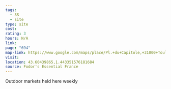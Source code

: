 ```yaml
---
tags:
  - 3S
  - site
type: site
cost: 
rating: 3
hours: N/A
link: 
page: "694"
map-link: https://www.google.com/maps/place/Pl.+du+Capitole,+31000+Toulouse,+France/@43.6043661,1.4431467,19.25z/data=!4m6!3m5!1s0x12aebb62003e7a15:0x2af727df0af9bf38!8m2!3d43.6044292!4d1.4438121!16s%2Fg%2F1v4lz8b3?entry=ttu&g_ep=EgoyMDI0MTAwOS4wIKXMDSoASAFQAw%3D%3D
visit: 
location: 43.60439865,1.443351576181684
source: Fodor's Essential France
---
```

Outdoor markets held here weekly
